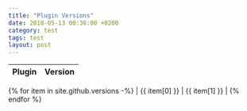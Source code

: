 ```yaml
---
title: "Plugin Versions"
date: 2018-05-13 00:36:00 +0200
category: test
tags: test
layout: post
---
```


| Plugin | Version |
| ------ | ------- |
{% for item in site.github.versions -%}
| {{ item[0] }} | {{ item[1] }} |
{% endfor %}
